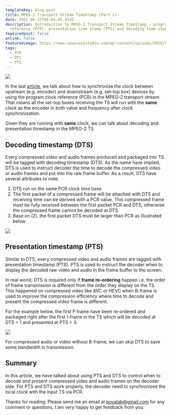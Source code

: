 ```yaml
---
templateKey: blog-post
title: MPEG-2 Transport Stream TimeStamp (Part 2)
date: 2021-08-25T08:04:43.934Z
description: Introduction to MPEG-2 Transport Stream TimeStamp - program clock
  reference (PCR), presentation time stamp (PTS) and decoding time stamp (DTS).
featuredpost: false
online: false
featuredimage: https://www.newscaststudio.com/wp-content/uploads/2019/02/broadcast-automation-NCS.jpg
tags:
  - PCR
  - DTS
  - PTS
---
```

![](https://www.newscaststudio.com/wp-content/uploads/2019/02/broadcast-automation-NCS.jpg)

In the last [article](https://andy.povalab.com/blog/2021-08-23-mpeg-2-transport-stream-timestamp-part-1/), we talk about how to synchronize the clock between upstream (e.g. encoder) and downstream (e.g. set-top box) devices by using the program clock reference (PCR) in the MPEG-2 transport stream. That means all the set-top boxes receiving the TS will run with the **same** clock as the encoder in both value and frequency after clock synchronization.

Given they are running with **same** clock, we can talk about decoding and presentation timestamp in the MPEG-2 TS.

## Decoding timestamp (DTS)

Every compressed video and audio frames produced and packaged into TS will be tagged with decoding timestamp (DTS). As the name have implied, DTS is used to instruct decoder the time to decode the compressed video or audio frames and put into the raw frame buffer. As a result, DTS have several attributes to note:

1. DTS run on the same PCR clock time base
2. The first packet of a compressed frame will be attached with DTS and receiving time can be derived with a PCR value. This compressed frame must be fully received between the first packet PCR and DTS; otherwise the compressed frame cannot be decoded at DTS.
3. Base on (2), the first packet DTS must be larger than PCR as illustrated below

![](https://d3i71xaburhd42.cloudfront.net/2d26e07fe9d8c3b881a2334e3f53761d374456ed/4-Figure5-1.png)

## Presentation timestamp (PTS)

Similar to DTS, every compressed video and audio frames are tagged with presentation timestamp (PTS). PTS is used to instruct the decoder when to display the decoded raw video and audio in the frame buffer to the screen.

In real world, DTS is required only if **frame re-ordering** happen i.e. the order of frame transmission is different from the order they display on the TS. This happened on compressed video like AVC or HEVC when B-frame is used to improve the compression efficiency where time to decode and present the compressed video frame is different.

For the example below, the first P frame have been re-ordered and packaged right after the first I-frame in the TS which will be decoded at DTS = 1 and presented at PTS = 3.

![](https://1.bp.blogspot.com/-USpO9dddbRo/Xx9-vt7sJdI/AAAAAAAAGKA/5YrWd2dWoMAF8eZfFftKoxEF-tep5nqMQCLcBGAsYHQ/s1600/ts.jpg)

For compressed audio or video without B-frame; we can skip DTS to save some bandwidth in transmission.

## Summary

In this article, we have talked about using PTS and DTS to control when to decode and present compressed video and audio frames on the decoder side. For PTS and DTS work properly, the decoder need to synchronized the local clock with the input TS via PCR.

Thanks for reading. Please send me an email at povalab@gmail.com for any comment or questions. I am very happy to get feedback from you.